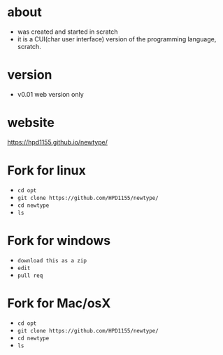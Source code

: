 # about
- was created and started in scratch
- it is a CUI(char user interface) version of the programming language, scratch.
# version
- v0.01 web version only
# website
https://hpd1155.github.io/newtype/
# Fork for linux
- ```cd opt```
- ```git clone https://github.com/HPD1155/newtype/```
- ```cd newtype```
- ```ls```
# Fork for windows
- ```download this as a zip```
- ```edit```
- ```pull req```
# Fork for Mac/osX
- ```cd opt```
- ```git clone https://github.com/HPD1155/newtype/```
- ```cd newtype```
- ```ls```
